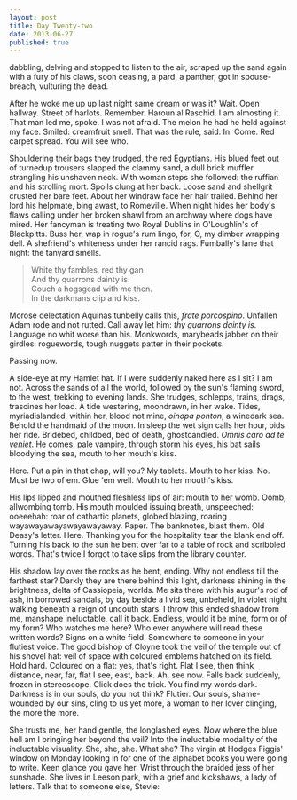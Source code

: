 ```yaml
---
layout: post
title: Day Twenty-two
date: 2013-06-27
published: true
---
```

dabbling, delving and stopped to listen to the air, scraped up the sand again with a fury of his claws, soon ceasing, a pard, a panther, got in spouse-breach, vulturing the dead.

After he woke me up up last night same dream or was it? Wait. Open hallway. Street of harlots. Remember. Haroun al Raschid. I am almosting it. That man led me, spoke. I was not afraid. The melon he had he held against my face. Smiled: creamfruit smell. That was the rule, said. In. Come. Red carpet spread. You will see who. 

Shouldering their bags they trudged, the red Egyptians. His blued feet out of turnedup trousers slapped the clammy sand, a dull brick muffler strangling his unshaven neck. With woman steps she followed: the ruffian and his strolling mort. Spoils clung at her back. Loose sand and shellgrit crusted her bare feet. About her windraw face her hair trailed. Behind her lord his helpmate, bing awast, to Romeville. When night hides her body's flaws calling under her broken shawl from an archway where dogs have mired. Her fancyman is treating two Royal Dublins in O'Loughlin's of Blackpitts. Buss her, wap in rogue's rum lingo, for, O, my dimber wrapping dell. A shefriend's whiteness under her rancid rags. Fumbally's lane that night: the tanyard smells.

> White thy fambles, red thy gan <br>
> And thy quarrons dainty is. <br>
> Couch a hogsgead with me then. <br>
> In the darkmans clip and kiss.

Morose delectation Aquinas tunbelly calls this, *frate porcospino*. Unfallen Adam rode and not rutted. Call away let him: *thy guarrons dainty is*. Language no whit worse than his. Monkwords, marybeads jabber on their girdles: roguewords, tough nuggets patter in their pockets.

Passing now.

A side-eye at my Hamlet hat. If I were suddenly naked here as I sit? I am not. Across the sands of all the world, followed by the sun's flaming sword, to the west, trekking to evening lands. She trudges, schlepps, trains, drags, trascines her load. A tide westering, moondrawn, in her wake. Tides, myriadislanded, within her, blood not mine, *oinopa ponton*, a winedark sea. Behold the handmaid of the moon. In sleep the wet sign calls her hour, bids her ride. Bridebed, childbed, bed of death, ghostcandled. *Omnis caro ad te veniet*. He comes, pale vampire, through storm his eyes, his bat sails bloodying the sea, mouth to her mouth's kiss.

Here. Put a pin in that chap, will you? My tablets. Mouth to her kiss. No. Must be two of em. Glue 'em well. Mouth to her mouth's kiss.

His lips lipped and mouthed fleshless lips of air: mouth to her womb. Oomb, allwombing tomb. His mouth moulded issuing breath, unspeeched: ooeeehah: roar of cathartic planets, globed blazing, roaring wayawayawayawayawayaway. Paper. The banknotes, blast them. Old Deasy's letter. Here. Thanking you for the hospitality tear the blank end off. Turning his back to the sun he bent over far to a table of rock and scribbled words. That's twice I forgot to take slips from the library counter.

His shadow lay over the rocks as he bent, ending. Why not endless till the farthest star? Darkly they are there behind this light, darkness shining in the brightness, delta of Cassiopeia, worlds. Me sits there with his augur's rod of ash, in borrowed sandals, by day beside a livid sea, unbeheld, in violet night walking beneath a reign of uncouth stars. I throw this ended shadow from me, manshape ineluctable, call it back. Endless, would it be mine, form or of my form? Who watches me here? Who ever anywhere will read these written words? Signs on a white field. Somewhere to someone in your flutiest voice. The good bishop of Cloyne took the veil of the temple out of his shovel hat: veil of space with coloured emblems hatched on its field. Hold hard. Coloured on a flat: yes, that's right. Flat I see, then think distance, near, far, flat I see, east, back. Ah, see now. Falls back suddenly, frozen in stereoscope. Click does the trick. You find my words dark. Darkness is in our souls, do you not think? Flutier. Our souls, shame-wounded by our sins, cling to us yet more, a woman to her lover clinging, the more the more.

She trusts me, her hand gentle, the longlashed eyes. Now where the blue hell am I bringing her beyond the veil? Into the ineluctable modality of the ineluctable visuality. She, she, she. What she? The virgin at Hodges Figgis' window on Monday looking in for one of the alphabet books you were going to write. Keen glance you gave her. Wrist through the braided jess of her sunshade. She lives in Leeson park, with a grief and kickshaws, a lady of letters. Talk that to someone else, Stevie: